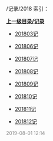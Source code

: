 /记录/2018 索引：


**[上一级目录/记录](/记录/index.md)**

- [201803记](/记录/2018/201803记.md)

- [201806记](/记录/2018/201806记.md)

- [201807记](/记录/2018/201807记.md)

- [201808记](/记录/2018/201808记.md)

- [201809记](/记录/2018/201809记.md)

- [201810记](/记录/2018/201810记.md)

- [201811记](/记录/2018/201811记.md)

- [201812记](/记录/2018/201812记.md)


<font size=2 color='grey'> 2019-08-01 12:14 </font>